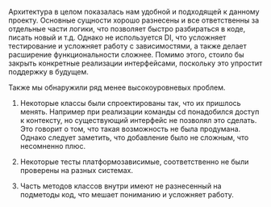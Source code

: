 Архитектура в целом показалась нам удобной и подходящей к данному проекту. Основные сущности хорошо разнесены и все ответственны за отдельные части логики, что позволяет быстро разбираться в коде, писать новый и т.д. Однако не используется DI, что усложняет тестирование и усложняет работу с зависимостями, а также делает расширение функциональности сложнее. Помимо этого, стоило бы закрыть конкретные реализации интерфейсами, поскольку это упростит поддержку в будущем.

Также мы обнаружили ряд менее высокоуровневых проблем.   
1) Некоторые классы были спроектированы так, что их пришлось менять. Например при реализации команды cd понадобился доступ к контексту, но существующий интерфейс не позволял это сделать. Это говорит о том, что такая возможность не была продумана. Однако следует заметить, что добавление было не сложным, что несомненно плюс.

2) Некоторые тесты платформозависимые, соответственно не были проверены на разных системах.   
3) Часть методов классов внутри имеют не разнесенный на подметоды код, что мешает пониманию и усложняет работу.
